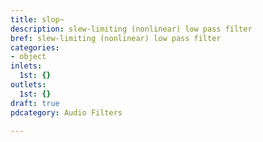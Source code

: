 ```yaml
---
title: slop~
description: slew-limiting (nonlinear) low pass filter
bref: slew-limiting (nonlinear) low pass filter
categories:
- object
inlets:
  1st: {}
outlets:
  1st: {}
draft: true
pdcategory: Audio Filters

---
```


